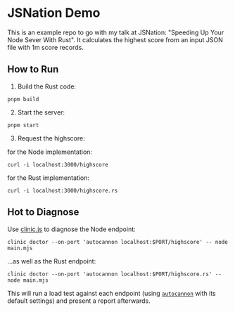 # JSNation Demo

This is an example repo to go with my talk at JSNation: "Speeding Up Your Node
Sever With Rust". It calculates the highest score from an input JSON file with
1m score records.

## How to Run

1. Build the Rust code:

```
pnpm build
```

2. Start the server:

```
pnpm start
```

3. Request the highscore:

for the Node implementation:

```
curl -i localhost:3000/highscore
```

for the Rust implementation:

```
curl -i localhost:3000/highscore.rs
```

## Hot to Diagnose

Use [clinic.js](https://clinicjs.org) to diagnose the Node endpoint:

```
clinic doctor --on-port 'autocannon localhost:$PORT/highscore' -- node main.mjs
```

…as well as the Rust endpoint:

```
clinic doctor --on-port 'autocannon localhost:$PORT/highscore.rs' -- node main.mjs
```

This will run a load test against each endpoint (using
[`autocannon`](https://github.com/mcollina/autocannon) with its default
settings) and present a report afterwards.
